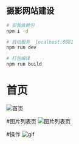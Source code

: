 
## 摄影网站建设

``` bash
# 安装依赖包
npm i -d

# 启动服务  localhost:8081
npm run dev

# 打包编译
npm run build
```

# 首页
![首页](http://7xvdom.com1.z0.glb.clouddn.com/index.png)

#图片列表页
![图片列表页](http://7xvdom.com1.z0.glb.clouddn.com/biao.png)

#操作
![gif](http://7xvdom.com1.z0.glb.clouddn.com/show.gif)
